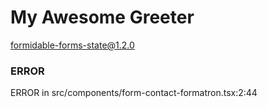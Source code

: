 # My Awesome Greeter
formidable-forms-state@1.2.0

### ERROR 
ERROR in src/components/form-contact-formatron.tsx:2:44
